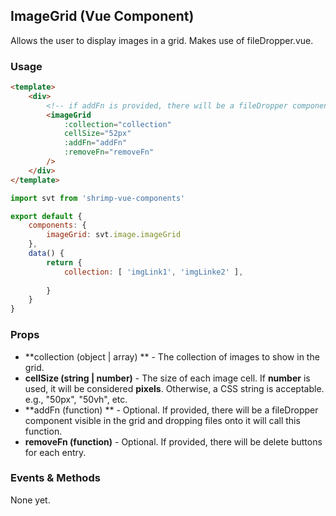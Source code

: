 ## ImageGrid (Vue Component)
Allows the user to display images in a grid. Makes use of fileDropper.vue.

### Usage
``` html
<template>
	<div>
		<!-- if addFn is provided, there will be a fileDropper component available in the grid. If removeFn is provided, there will be a delete button available for each entry -->
		<imageGrid
			:collection="collection"
			cellSize="52px"
			:addFn="addFn"
			:removeFn="removeFn"
		/>
	</div>
</template>
```

```javascript
import svt from 'shrimp-vue-components'

export default {
	components: {
		imageGrid: svt.image.imageGrid
	},
	data() {
		return {
			collection: [ 'imgLink1', 'imgLinke2' ],
			
		}
	}
}
```

### Props
- **collection (object | array) ** - The collection of images to show in the grid.
- **cellSize (string | number)**  - The size of each image cell. If **number** is used, it will be considered **pixels**. Otherwise, a CSS string is acceptable. e.g., "50px", "50vh", etc.
- **addFn (function) ** - Optional. If provided, there will be a fileDropper component visible in the grid and dropping files onto it will call this function.
- **removeFn (function)** - Optional. If provided, there will be delete buttons for each entry.


### Events & Methods
None yet.

